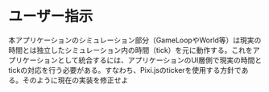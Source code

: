 # ユーザー指示

本アプリケーションのシミュレーション部分（GameLoopやWorld等）は現実の時間とは独立したシミュレーション内の時間（tick）を元に動作する。これをアプリケーションとして統合するには、アプリケーションのUI層側で現実の時間とtickの対応を行う必要がある。すなわち、Pixi.jsのtickerを使用する方針である。そのように現在の実装を修正せよ